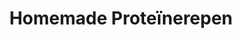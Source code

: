 ---
title: Homemade Proteïnerepen
description: Gezonde proteïnerepen met noten en zaden
image: https://images.pexels.com/photos/12242245/pexels-photo-12242245.jpeg?auto=compress&cs=tinysrgb&w=1260&h=750&dpr=2
categories: [Snacks, Vegetarisch]
tijd: 20
portions: 12
ingredients:
  - 200g dadels
  - 100g amandelen
  - 100g cashewnoten
  - 50g pompoenpitten
  - 50g zonnebloempitten
  - 2 el chiazaad
  - 2 el proteïnepoeder
  - 1 el kokosolie
  - 1 tl kaneel
instructions:
  - Week de dadels 10 minuten in heet water.
  - Rooster de noten en zaden in een droge koekenpan.
  - Maal de noten en zaden grof in een keukenmachine.
  - Voeg de uitgelekte dadels en overige ingrediënten toe.
  - Maal tot een plakkerig deeg.
  - Bekleed een bakvorm met bakpapier.
  - Druk het mengsel stevig aan in de vorm.
  - Zet minimaal 2 uur in de koelkast.
  - Snijd in 12 repen. 
---